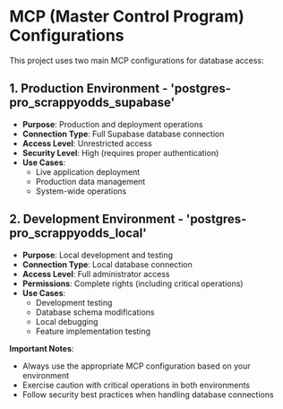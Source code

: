 # MCP (Master Control Program) Configurations

This project uses two main MCP configurations for database access:

## 1. Production Environment - 'postgres-pro_scrappyodds_supabase'
- **Purpose**: Production and deployment operations
- **Connection Type**: Full Supabase database connection
- **Access Level**: Unrestricted access
- **Security Level**: High (requires proper authentication)
- **Use Cases**:
  - Live application deployment
  - Production data management
  - System-wide operations

## 2. Development Environment - 'postgres-pro_scrappyodds_local'
- **Purpose**: Local development and testing
- **Connection Type**: Local database connection
- **Access Level**: Full administrator access
- **Permissions**: Complete rights (including critical operations)
- **Use Cases**:
  - Development testing
  - Database schema modifications
  - Local debugging
  - Feature implementation testing

**Important Notes**:
- Always use the appropriate MCP configuration based on your environment
- Exercise caution with critical operations in both environments
- Follow security best practices when handling database connections
